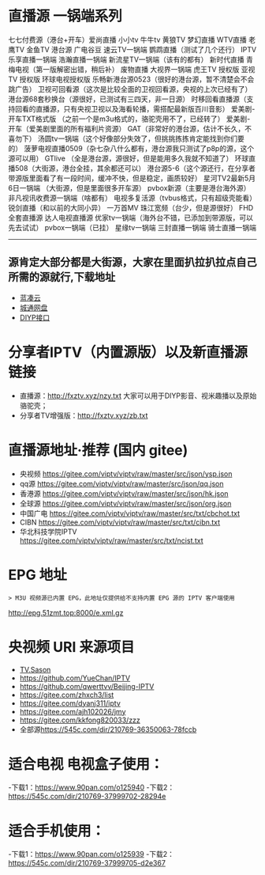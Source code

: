 # 直播源 一锅端系列
 
七七付费源（港台+开车）爱尚直播 小小tv 牛牛tv 黄狼TV 梦幻直播 WTV直播 老鹰TV 金鱼TV 港台源 广电谷豆 速云TV一锅端 鹦鹉直播（测试了几个还行） IPTV 乐享直播一锅端
浩瀚直播一锅端 新流星TV一锅端（该有的都有） 新时代直播 青梅电视（第一版解密出错，稍后补） 废物直播 大视界一锅端 虎王TV 授权版 亚视TV 授权版 环球电视授权版 乐畅新港台源0523（很好的港台源，暂不清楚会不会跳广告） 卫视可回看源（这次是比较全面的卫视回看源，央视的上次已经有了） 港台源68套秒换台（源很好，已测试有三四天，非一日源） 时移回看直播源（支持回看的直播源，只有央视卫视以及海看轮播，需搭配最新版百川音影） 爱美剧-开车TXT格式版 （之前一个是m3u格式的，骆驼壳用不了，已经转了）
爱美剧-开车（爱美剧里面的所有福利片资源） GAT（非常好的港台源，估计不长久，不喜勿下） 汤圆tv一锅端（这个好像部分失效了，但挑挑拣拣肯定能找到你们要的） 菠萝电视直播0509（杂七杂八什么都有，港台源我只测试了p8p的源，这个源可以用） GTlive （全是港台源，源很好，但是能用多久我就不知道了） 环球直播508（大街源，港台全挂，其余都还可以） 港台源5-6（这个源还行，在分享者带源版里面看了有一段时间，缓冲不快，但是稳定，画质较好） 星河TV2最新5月6日一锅端 （大街源，但是里面很多开车源） pvbox新源（主要是港台海外源） 非凡视讯收费源一锅端（啥都有） 电视多复活源（tvbus格式，只有超级壳能看） 锐剑直播（和以前的大同小异） 一万首MV 珠江宽频（台少，但是源很好） FHD全套直播源 达人电视直播源 优家tv一锅端（海外台不错，已添加到带源版，可以先去试试） pvbox一锅端（已挂） 星缘tv一锅端 三封直播一锅端 骑士直播一锅端

-------

## 源肯定大部分都是大街源，大家在里面扒拉扒拉点自己所需的源就行,下载地址

* [蓝凑云](https://www.lanzous.com/b0aer8n9c)
* [城通网盘](https://306t.com/dir/19638762-38222645-523c88)
* [DIYP接口](http://epg.51zmt.top:8000/api/diyp/?ch=CCTV2&date=2021-01-07)

# 分享者IPTV（内置源版）以及新直播源链接

* 直播源：http://fxztv.xyz/nzy.txt 大家可以用于DIYP影音、视米趣播以及原始骆驼壳； 
* 分享者TV增强版：http://fxztv.xyz/zb.txt

# 直播源地址·推荐 (国内 gitee)
- 央视频 <https://gitee.com/viptv/viptv/raw/master/src/json/ysp.json>
- qq源 <https://gitee.com/viptv/viptv/raw/master/src/json/qq.json>
- 香港源 <https://gitee.com/viptv/viptv/raw/master/src/json/hk.json>
- 全球源 <https://gitee.com/viptv/viptv/raw/master/src/json/org.json>
- 中国广电 <https://gitee.com/viptv/viptv/raw/master/src/txt/cbchot.txt>
- CIBN <https://gitee.com/viptv/viptv/raw/master/src/txt/cibn.txt>
- 华北科技学院IPTV <https://gitee.com/viptv/viptv/raw/master/src/txt/ncist.txt>

# EPG 地址
    > M3U 视频源已内置 EPG，此地址仅提供给不支持内置 EPG 源的 IPTV 客户端使用
<http://epg.51zmt.top:8000/e.xml.gz>

# 央视频 URI 来源项目
- [TV.Sason](http://tv.sason.xyz/)
- <https://github.com/YueChan/IPTV>
- <https://github.com/qwerttvv/Beijing-IPTV>
- <https://gitee.com/zhxch3/list>
- <https://gitee.com/dyanj311/iptv>
- <https://gitee.com/ajh102026/jmy>
- <https://gitee.com/kkfong820033/zzz>
- 全部源<https://545c.com/dir/210769-36350063-78fccb>

# 适合电视 电视盒子使用：
-下载1：<https://www.90pan.com/o125940>
-下载2：<https://545c.com/dir/210769-37999702-28294e>

# 适合手机使用：
-下载1：<https://www.90pan.com/o125939>
-下载2：<https://545c.com/dir/210769-37999705-d2e367>